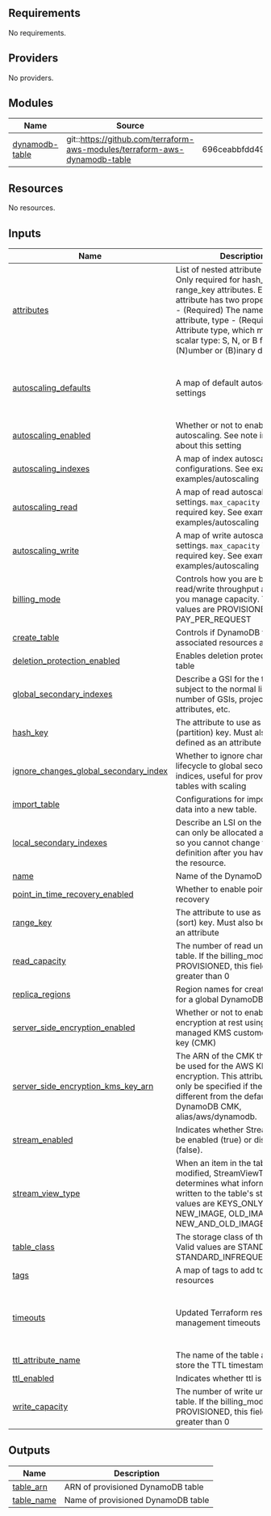 <!-- BEGIN_TF_DOCS -->
## Requirements

No requirements.

## Providers

No providers.

## Modules

| Name | Source | Version |
|------|--------|---------|
| <a name="module_dynamodb-table"></a> [dynamodb-table](#module\_dynamodb-table) | git::https://github.com/terraform-aws-modules/terraform-aws-dynamodb-table | 696ceabbfdd49f8246e3d401c035729d60ea6fab |

## Resources

No resources.

## Inputs

| Name | Description | Type | Default | Required |
|------|-------------|------|---------|:--------:|
| <a name="input_attributes"></a> [attributes](#input\_attributes) | List of nested attribute definitions. Only required for hash\_key and range\_key attributes. Each attribute has two properties: name - (Required) The name of the attribute, type - (Required) Attribute type, which must be a scalar type: S, N, or B for (S)tring, (N)umber or (B)inary data | `list(map(string))` | `[]` | no |
| <a name="input_autoscaling_defaults"></a> [autoscaling\_defaults](#input\_autoscaling\_defaults) | A map of default autoscaling settings | `map(string)` | <pre>{<br>  "scale_in_cooldown": 0,<br>  "scale_out_cooldown": 0,<br>  "target_value": 70<br>}</pre> | no |
| <a name="input_autoscaling_enabled"></a> [autoscaling\_enabled](#input\_autoscaling\_enabled) | Whether or not to enable autoscaling. See note in README about this setting | `bool` | `false` | no |
| <a name="input_autoscaling_indexes"></a> [autoscaling\_indexes](#input\_autoscaling\_indexes) | A map of index autoscaling configurations. See example in examples/autoscaling | `map(map(string))` | `{}` | no |
| <a name="input_autoscaling_read"></a> [autoscaling\_read](#input\_autoscaling\_read) | A map of read autoscaling settings. `max_capacity` is the only required key. See example in examples/autoscaling | `map(string)` | `{}` | no |
| <a name="input_autoscaling_write"></a> [autoscaling\_write](#input\_autoscaling\_write) | A map of write autoscaling settings. `max_capacity` is the only required key. See example in examples/autoscaling | `map(string)` | `{}` | no |
| <a name="input_billing_mode"></a> [billing\_mode](#input\_billing\_mode) | Controls how you are billed for read/write throughput and how you manage capacity. The valid values are PROVISIONED or PAY\_PER\_REQUEST | `string` | `"PAY_PER_REQUEST"` | no |
| <a name="input_create_table"></a> [create\_table](#input\_create\_table) | Controls if DynamoDB table and associated resources are created | `bool` | `true` | no |
| <a name="input_deletion_protection_enabled"></a> [deletion\_protection\_enabled](#input\_deletion\_protection\_enabled) | Enables deletion protection for table | `bool` | `null` | no |
| <a name="input_global_secondary_indexes"></a> [global\_secondary\_indexes](#input\_global\_secondary\_indexes) | Describe a GSI for the table; subject to the normal limits on the number of GSIs, projected attributes, etc. | `any` | `[]` | no |
| <a name="input_hash_key"></a> [hash\_key](#input\_hash\_key) | The attribute to use as the hash (partition) key. Must also be defined as an attribute | `string` | `null` | no |
| <a name="input_ignore_changes_global_secondary_index"></a> [ignore\_changes\_global\_secondary\_index](#input\_ignore\_changes\_global\_secondary\_index) | Whether to ignore changes lifecycle to global secondary indices, useful for provisioned tables with scaling | `bool` | `false` | no |
| <a name="input_import_table"></a> [import\_table](#input\_import\_table) | Configurations for importing s3 data into a new table. | `any` | `{}` | no |
| <a name="input_local_secondary_indexes"></a> [local\_secondary\_indexes](#input\_local\_secondary\_indexes) | Describe an LSI on the table; these can only be allocated at creation so you cannot change this definition after you have created the resource. | `any` | `[]` | no |
| <a name="input_name"></a> [name](#input\_name) | Name of the DynamoDB table | `string` | `null` | no |
| <a name="input_point_in_time_recovery_enabled"></a> [point\_in\_time\_recovery\_enabled](#input\_point\_in\_time\_recovery\_enabled) | Whether to enable point-in-time recovery | `bool` | `false` | no |
| <a name="input_range_key"></a> [range\_key](#input\_range\_key) | The attribute to use as the range (sort) key. Must also be defined as an attribute | `string` | `null` | no |
| <a name="input_read_capacity"></a> [read\_capacity](#input\_read\_capacity) | The number of read units for this table. If the billing\_mode is PROVISIONED, this field should be greater than 0 | `number` | `null` | no |
| <a name="input_replica_regions"></a> [replica\_regions](#input\_replica\_regions) | Region names for creating replicas for a global DynamoDB table. | `any` | `[]` | no |
| <a name="input_server_side_encryption_enabled"></a> [server\_side\_encryption\_enabled](#input\_server\_side\_encryption\_enabled) | Whether or not to enable encryption at rest using an AWS managed KMS customer master key (CMK) | `bool` | `false` | no |
| <a name="input_server_side_encryption_kms_key_arn"></a> [server\_side\_encryption\_kms\_key\_arn](#input\_server\_side\_encryption\_kms\_key\_arn) | The ARN of the CMK that should be used for the AWS KMS encryption. This attribute should only be specified if the key is different from the default DynamoDB CMK, alias/aws/dynamodb. | `string` | `null` | no |
| <a name="input_stream_enabled"></a> [stream\_enabled](#input\_stream\_enabled) | Indicates whether Streams are to be enabled (true) or disabled (false). | `bool` | `false` | no |
| <a name="input_stream_view_type"></a> [stream\_view\_type](#input\_stream\_view\_type) | When an item in the table is modified, StreamViewType determines what information is written to the table's stream. Valid values are KEYS\_ONLY, NEW\_IMAGE, OLD\_IMAGE, NEW\_AND\_OLD\_IMAGES. | `string` | `null` | no |
| <a name="input_table_class"></a> [table\_class](#input\_table\_class) | The storage class of the table. Valid values are STANDARD and STANDARD\_INFREQUENT\_ACCESS | `string` | `null` | no |
| <a name="input_tags"></a> [tags](#input\_tags) | A map of tags to add to all resources | `map(string)` | `{}` | no |
| <a name="input_timeouts"></a> [timeouts](#input\_timeouts) | Updated Terraform resource management timeouts | `map(string)` | <pre>{<br>  "create": "10m",<br>  "delete": "10m",<br>  "update": "60m"<br>}</pre> | no |
| <a name="input_ttl_attribute_name"></a> [ttl\_attribute\_name](#input\_ttl\_attribute\_name) | The name of the table attribute to store the TTL timestamp in | `string` | `""` | no |
| <a name="input_ttl_enabled"></a> [ttl\_enabled](#input\_ttl\_enabled) | Indicates whether ttl is enabled | `bool` | `false` | no |
| <a name="input_write_capacity"></a> [write\_capacity](#input\_write\_capacity) | The number of write units for this table. If the billing\_mode is PROVISIONED, this field should be greater than 0 | `number` | `null` | no |

## Outputs

| Name | Description |
|------|-------------|
| <a name="output_table_arn"></a> [table\_arn](#output\_table\_arn) | ARN of provisioned DynamoDB table |
| <a name="output_table_name"></a> [table\_name](#output\_table\_name) | Name of provisioned DynamoDB table |
<!-- END_TF_DOCS -->